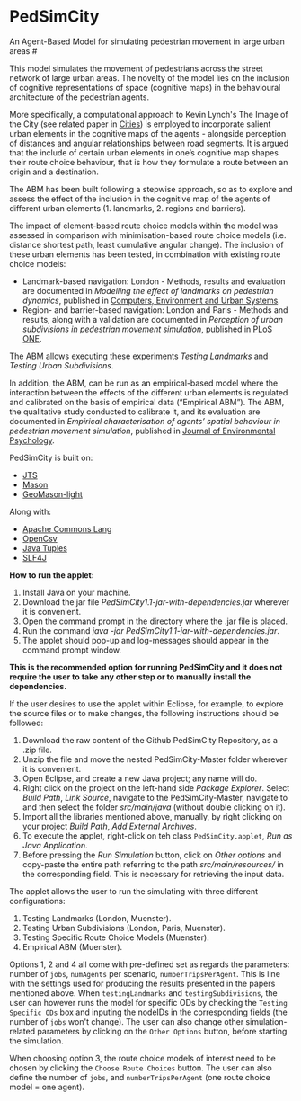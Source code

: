 # PedSimCity 
An Agent-Based Model for simulating pedestrian movement in large urban areas #

This model simulates the movement of pedestrians across the street network of large urban areas. The novelty of the model lies on the inclusion of cognitive representations of space (cognitive maps) in the behavioural architecture of the pedestrian agents.

More specifically, a computational approach to Kevin Lynch's The Image of the City (see related paper in [Cities](https://www.sciencedirect.com/science/article/pii/S0264275118309776)) is employed to incorporate salient urban elements in the cognitive maps of the agents - alongside perception of distances and angular relationships between road segments. 
It is argued that the include of certain urban elements in one’s cognitive map shapes their route choice behaviour, that is how they formulate a route between an origin and a destination. 

The ABM has been built following a stepwise approach, so as to explore and assess the effect of the inclusion in the cognitive map of the agents of different urban elements (1. landmarks, 2. regions and barriers). 

The impact of element-based route choice models within the model was assessed in comparison with minimisation-based route choice models (i.e. distance shortest path, least cumulative angular change). 
The inclusion of these urban elements has been tested, in combination with existing route choice models:
* Landmark-based navigation: London - Methods, results and evaluation are documented in *Modelling the effect of landmarks on pedestrian dynamics*, published in [Computers, Environment and Urban Systems](https://doi.org/10.1016/j.compenvurbsys.2020.101573).
* Region- and barrier-based navigation: London and Paris - Methods and results, along with a validation are documented in *Perception of urban subdivisions in pedestrian movement simulation*, published in [PLoS ONE](https://doi.org/10.1371/journal.pone.0244099).

The ABM allows executing these experiments *Testing Landmarks* and *Testing Urban Subdivisions*.

In addition, the ABM, can be run as an empirical-based model where the interaction between the effects of the different urban elements is regulated and calibrated on the basis of empirical data (“Empirical ABM”). 
The ABM, the qualitative study conducted to calibrate it, and its evaluation are documented in *Empirical characterisation of agents’ spatial behaviour in pedestrian movement simulation*, 
published in [Journal of Environmental Psychology](https://www.sciencedirect.com/science/article/pii/S0272494422000524).

PedSimCity is built on:
* [JTS](https://github.com/locationtech/jts)
* [Mason](https://cs.gmu.edu/~eclab/projects/mason/extensions/geomason/)
* [GeoMason-light](https://github.com/g-filomena/GeoMason-light)

Along with:
* [Apache Commons Lang](https://commons.apache.org/proper/commons-lang/download_lang.cgi)
* [OpenCsv](http://opencsv.sourceforge.net)
* [Java Tuples](https://www.javatuples.org)
* [SLF4J](https://www.slf4j.org)

**How to run the applet:**
1. Install Java on your machine.
2. Download the jar file *PedSimCity1.1-jar-with-dependencies.jar* wherever it is convenient.
3. Open the command prompt in the directory where the .jar file is placed.
4. Run the command *java -jar PedSimCity1.1-jar-with-dependencies.jar*.
5. The applet should pop-up and log-messages should appear in the command prompt window.

**This is the recommended option for running PedSimCity and it does not require the user to take any other step or to manually install the dependencies.**

If the user desires to use the applet within Eclipse, for example, to explore the source files or to make changes, the following instructions should be followed:

1. Download the raw content of the Github PedSimCity Repository, as a .zip file.
2. Unzip the file and move the nested PedSimCity-Master folder wherever it is convenient. 
3. Open Eclipse, and create a new Java project; any name will do.
4. Right click on the project on the left-hand side *Package Explorer*. Select *Build Path*, *Link Source*, navigate to the PedSimCity-Master, navigate to and then select the folder *src/main/java* (without double clicking on it).
4. Import all the libraries mentioned above, manually, by right clicking on your project *Build Path*, *Add External Archives*.
5. To execute the applet, right-click on teh class ```PedSimCity.applet```, *Run as Java Application*.
6. Before pressing the *Run Simulation* button, click on *Other options* and copy-paste the entire path referring to the path *src/main/resources/* in the corresponding field. This is necessary for retrieving the input data.

The applet allows the user to run the simulating with three different configurations:
1. Testing Landmarks (London, Muenster).
2. Testing Urban Subdivisions (London, Paris, Muenster).
3. Testing Specific Route Choice Models (Muenster).
4. Empirical ABM (Muenster).

Options 1, 2 and 4 all come with pre-defined set as regards the parameters: number of ```jobs```, ```numAgents``` per scenario, ```numberTripsPerAgent```. This is line with the settings used for producing the results presented in the papers mentioned above.
When ```testingLandmarks``` and  ```testingSubdivisions```, the user can however runs the model for specific ODs by checking the ```Testing Specific ODs``` box and inputing the nodeIDs in the corresponding fields (the number of ```jobs``` won't change).
The user can also change other simulation-related parameters by clicking on the ```Other Options``` button, before starting the simulation. 

When choosing option 3, the route choice models of interest need to be chosen by clicking the ```Choose Route Choices``` button. 
The user can also define the number of ```jobs```, and ```numberTripsPerAgent``` (one route choice model = one agent).
